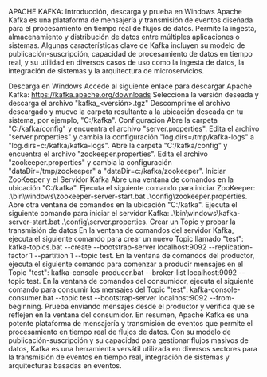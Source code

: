 APACHE KAFKA: Introducción, descarga y prueba en Windows
Apache Kafka es una plataforma de mensajería y transmisión de eventos diseñada para el procesamiento en tiempo real de flujos de datos. Permite la ingesta, almacenamiento y distribución de datos entre múltiples aplicaciones o sistemas. Algunas características clave de Kafka incluyen su modelo de publicación-suscripción, capacidad de procesamiento de datos en tiempo real, y su utilidad en diversos casos de uso como la ingesta de datos, la integración de sistemas y la arquitectura de microservicios.

Descarga en Windows
Accede al siguiente enlace para descargar Apache Kafka: https://kafka.apache.org/downloads
Selecciona la versión deseada y descarga el archivo "kafka_<versión>.tgz"
Descomprime el archivo descargado y mueve la carpeta resultante a la ubicación deseada en tu sistema, por ejemplo, "C:/kafka".
Configuración
Abre la carpeta "C:/kafka/config" y encuentra el archivo "server.properties".
Edita el archivo "server.properties" y cambia la configuración "log.dirs=/tmp/kafka-logs" a "log.dirs=c:/kafka/kafka-logs".
Abre la carpeta "C:/kafka/config" y encuentra el archivo "zookeeper.properties".
Edita el archivo "zookeeper.properties" y cambia la configuración "dataDir=/tmp/zookeeper" a "dataDir=c:/kafka/zookeeper".
Iniciar ZooKeeper y el Servidor Kafka
Abre una ventana de comandos en la ubicación "C:/kafka".
Ejecuta el siguiente comando para iniciar ZooKeeper: .\bin\windows\zookeeper-server-start.bat .\config\zookeeper.properties.
Abre otra ventana de comandos en la ubicación "C:/kafka".
Ejecuta el siguiente comando para iniciar el servidor Kafka: .\bin\windows\kafka-server-start.bat .\config\server.properties.
Crear un Topic y probar la transmisión de datos
En la ventana de comandos del servidor Kafka, ejecuta el siguiente comando para crear un nuevo Topic llamado "test": kafka-topics.bat --create --bootstrap-server localhost:9092 --replication-factor 1 --partition 1 --topic test.
En la ventana de comandos del productor, ejecuta el siguiente comando para comenzar a producir mensajes en el Topic "test": kafka-console-producer.bat --broker-list localhost:9092 --topic test.
En la ventana de comandos del consumidor, ejecuta el siguiente comando para consumir los mensajes del Topic "test": kafka-console-consumer.bat --topic test --bootstrap-server localhost:9092 --from-beginning.
Prueba enviando mensajes desde el productor y verifica que se reflejen en la ventana del consumidor.
En resumen, Apache Kafka es una potente plataforma de mensajería y transmisión de eventos que permite el procesamiento en tiempo real de flujos de datos. Con su modelo de publicación-suscripción y su capacidad para gestionar flujos masivos de datos, Kafka es una herramienta versátil utilizada en diversos sectores para la transmisión de eventos en tiempo real, integración de sistemas y arquitecturas basadas en eventos.

